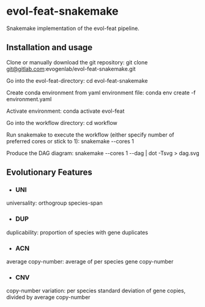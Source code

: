 # evol-feat-snakemake
Snakemake implementation of the evol-feat pipeline.

## Installation and usage
Clone or manually download the git repository:
git clone git@gitlab.com:evogenlab/evol-feat-snakemake.git

Go into the evol-feat-directory:
cd evol-feat-snakemake

Create conda environment from yaml environment file:
conda env create -f environment.yaml

Activate environment:
conda activate evol-feat

Go into the workflow directory:
cd workflow

Run snakemake to execute the workflow (either specify number of preferred cores or stick to 1):
snakemake --cores 1

Produce the DAG diagram:
snakemake --cores 1 --dag | dot -Tsvg > dag.svg



## Evolutionary Features
* ### UNI
universality: orthogroup species-span
* ### DUP
duplicability: proportion of species with gene duplicates
* ### ACN
average copy-number: average of per species gene copy-number
* ### CNV
copy-number variation: per species standard deviation of gene copies, divided by average copy-number
